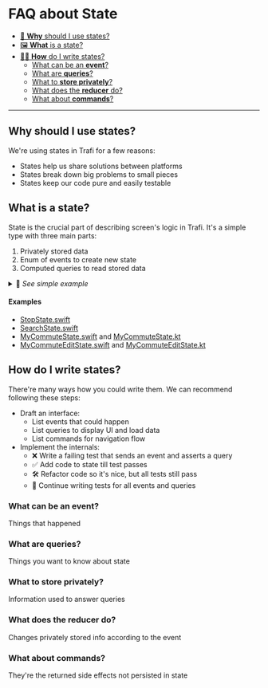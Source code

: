 # FAQ about State

- [🤔 **Why** should I use states?](#why-should-i-use-states)
- [🖼 **What** is a state?](#what-is-a-state)
- [👨‍🎨 **How** do I write states?](#how-do-i-write-states)
  - [What can be an **event**?](#what-can-be-an-event)
  - [What are **queries**?](#what-are-queries)
  - [What to **store privately**?](#what-to-store-privately)
  - [What does the **reducer** do?](#what-does-the-reducer-do)
  - [What about **commands**?](#what-about-commands)

---

## Why should I use states?

We're using states in Trafi for a few reasons:
- States help us share solutions between platforms
- States break down big problems to small pieces
- States keep our code pure and easily testable

## What is a state?

State is the crucial part of describing screen's logic in Trafi. It's a simple type with three main parts:
1. Privately stored data
2. Enum of events to create new state
3. Computed queries to read stored data

<details>
<summary>🔎 <i>See simple example</i></summary>
<table>
<tr><th>iOS</th><th>Android</th></tr>
<tr>
<td>

```swift
struct CoinState {

  // 1. Privately stored data
  private var isHeads: Bool = true
  
  // 2. Enum of events
  enum Event {
    case flipToHeads
    case flipToTails
  }
  // .. to create new state
  static func reduce(state: CoinState,
                     event: Event) -> CoinState {
    switch event {
    case .flipToHeads:
      return CoinState(isHeads: true)
    case .flipToTails:
      return CoinState(isHeads: false)
    }
  }
  
  // 3. Computed queries to read stored data
  var coinSide: String {
    return isHead ? "Heads" : "Tails"
  }
}
```

</td>
<td>

```kotlin
data class CoinState {

  // 1. Privately stored data
  
  // 2. Enum of events
  // .. to create new state
  
  // 3. Computed queries to read stored data
}
```

</td>
</tr>
</table>
</details>

#### Examples
- [StopState.swift](https://github.com/trafi/trafi-publictransport-ios/blob/develop/PublicTransport/Stop/StopState.swift)
- [SearchState.swift](https://github.com/trafi/trafi-publictransport-ios/blob/develop/PublicTransport/Search/SearchState.swift)
- [MyCommuteState.swift](https://github.com/trafi/trafi-ios/blob/feature/my-commute/trafi/Code/MyCommute/MyCommuteState.swift) and [MyCommuteState.kt](https://github.com/trafi/trafi-android/blob/my-commute/trafi/src/main/java/com/trafi/android/ui/mycommute/MyCommuteState.kt)
- [MyCommuteEditState.swift](https://github.com/trafi/trafi-ios/blob/feature/my-commute/trafi/Code/MyCommute/MyCommuteEdit/MyCommuteEditState.swift) and [MyCommuteEditState.kt](https://github.com/trafi/trafi-android/blob/my-commute/trafi/src/main/java/com/trafi/android/ui/mycommute/edit/MyCommuteEditState.kt)

## How do I write states?
There're many ways how you could write them. We can recommend following these steps:
- Draft an interface:
  - List events that could happen
  - List queries to display UI and load data
  - List commands for navigation flow
- Implement the internals:
  - ❌ Write a failing test that sends an event and asserts a query
  - ✅ Add code to state till test passes
  - 🛠 Refactor code so it's nice, but all tests still pass
  - 🔁 Continue writing tests for all events and queries

### What can be an event?
Things that happened

### What are queries?
Things you want to know about state

### What to store privately?
Information used to answer queries

### What does the reducer do?
Changes privately stored info according to the event

### What about commands?
They're the returned side effects not persisted in state
